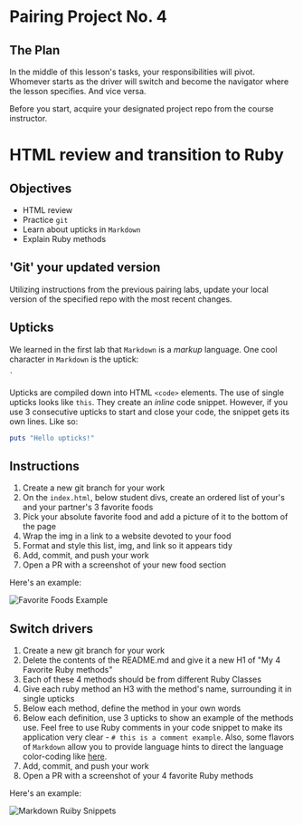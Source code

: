 # Pairing Project No. 4

## The Plan

In the middle of this lesson's tasks, your responsibilities will pivot. Whomever starts as the driver will switch and become the navigator where the lesson specifies. And vice versa.

Before you start, acquire your designated project repo from the course instructor.

# HTML review and transition to Ruby

## Objectives

* HTML review
* Practice `git`
* Learn about upticks in `Markdown`
* Explain Ruby methods

## 'Git' your updated version

Utilizing instructions from the previous pairing labs, update your local version of the specified repo with the most recent changes.

## Upticks

We learned in the first lab that `Markdown` is a *markup* language. One cool character in `Markdown` is the uptick:

```
`
```

Upticks are compiled down into HTML `<code>` elements. The use of single upticks looks like `this`. They create an *inline* code snippet. However, if you use 3 consecutive upticks to start and close your code, the snippet gets its own lines. Like so:

```ruby
puts "Hello upticks!"
```

## Instructions

1. Create a new git branch for your work
1. On the `index.html`, below student divs, create an ordered list of your's and your partner's 3 favorite foods
1. Pick your absolute favorite food and add a picture of it to the bottom of the page
1. Wrap the img in a link to a website devoted to your food
1. Format and style this list, img, and link so it appears tidy
1. Add, commit, and push your work
1. Open a PR with a screenshot of your new food section

Here's an example:

![Favorite Foods Example](https://raw.githubusercontent.com/powerhome/phrg-github-workflow-primer-part-four/master/favorite-foods-example.png?raw=true "Favorite Foods Example Section")

## Switch drivers

1. Create a new git branch for your work
1. Delete the contents of the README.md and give it a new H1 of "My 4 Favorite Ruby methods"
1. Each of these 4 methods should be from different Ruby Classes
1. Give each ruby method an H3 with the method's name, surrounding it in single upticks
1. Below each method, define the method in your own words
1. Below each definition, use 3 upticks to show an example of the methods use. Feel free to use Ruby comments in your code snippet to make its application very clear - `# this is a comment example`. Also, some flavors of `Markdown` allow you to provide language hints to direct the language color-coding like [here](https://github.com/adam-p/markdown-here/wiki/Markdown-Cheatsheet#code).
1. Add, commit, and push your work
1. Open a PR with a screenshot of your 4 favorite Ruby methods

Here's an example:

![Markdown Ruiby Snippets](https://raw.githubusercontent.com/powerhome/phrg-github-workflow-primer-part-four/master/markdown-example.png?raw=true "Examples of adding Ruby Snippets in Markdown")
